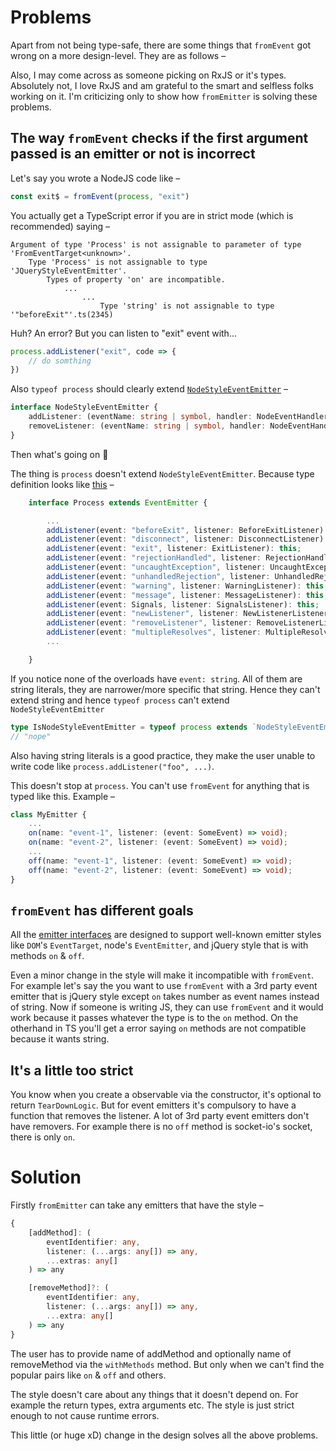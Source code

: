 
# Problems

Apart from not being type-safe, there are some things that `fromEvent` got wrong on a more design-level. They are as follows &ndash;

Also, I may come across as someone picking on RxJS or it's types. Absolutely not, I love RxJS and am grateful to the smart and selfless folks working on it. I'm criticizing only to show how `fromEmitter` is solving these problems.

## The way `fromEvent` checks if the first argument passed is an emitter or not is incorrect

Let's say you wrote a NodeJS code like &ndash;

```typescript
const exit$ = fromEvent(process, "exit")
```

You actually get a TypeScript error if you are in strict mode (which is recommended) saying &ndash;

```plaintext
Argument of type 'Process' is not assignable to parameter of type 'FromEventTarget<unknown>'.
    Type 'Process' is not assignable to type 'JQueryStyleEventEmitter'.
        Types of property 'on' are incompatible.
            ...
                ...
                    Type 'string' is not assignable to type '"beforeExit"'.ts(2345)
```

Huh? An error? But you can listen to "exit" event with...

```typescript
process.addListener("exit", code => {
    // do somthing
})
```

Also `typeof process` should clearly extend [`NodeStyleEventEmitter`](https://github.com/ReactiveX/rxjs/blob/a9fa9d421d69e6e07aec0fa835b273283f8a034c/src/internal/observable/fromEvent.ts#L9-L12) &ndash;

```typescript
interface NodeStyleEventEmitter {
    addListener: (eventName: string | symbol, handler: NodeEventHandler) => this;
    removeListener: (eventName: string | symbol, handler: NodeEventHandler) => this;
}
```

Then what's going on :thinking:

The thing is `process` doesn't extend `NodeStyleEventEmitter`. Because type definition looks like [this](https://github.com/DefinitelyTyped/DefinitelyTyped/blob/d200340ecb521b3856f8bbf6e5b61a33182f9363/types/node/globals.d.ts#L940-L951) &ndash;

```typescript
    interface Process extends EventEmitter {

        ...
        addListener(event: "beforeExit", listener: BeforeExitListener): this;
        addListener(event: "disconnect", listener: DisconnectListener): this;
        addListener(event: "exit", listener: ExitListener): this;
        addListener(event: "rejectionHandled", listener: RejectionHandledListener): this;
        addListener(event: "uncaughtException", listener: UncaughtExceptionListener): this;
        addListener(event: "unhandledRejection", listener: UnhandledRejectionListener): this;
        addListener(event: "warning", listener: WarningListener): this;
        addListener(event: "message", listener: MessageListener): this;
        addListener(event: Signals, listener: SignalsListener): this;
        addListener(event: "newListener", listener: NewListenerListener): this;
        addListener(event: "removeListener", listener: RemoveListenerListener): this;
        addListener(event: "multipleResolves", listener: MultipleResolveListener): this;
        ...

    }
```

If you notice none of the overloads have `event: string`. All of them are string literals, they are narrower/more specific that string. Hence they can't extend string and hence `typeof process` can't extend `NodeStyleEventEmitter`

```typescript
type IsNodeStyleEventEmitter = typeof process extends `NodeStyleEventEmitter` ? "yep" : "nope";
// "nope"
```

Also having string literals is a good practice, they make the user unable to write code like `process.addListener("foo", ...)`.

This doesn't stop at `process`. You can't use `fromEvent` for anything that is typed like this. Example &ndash;

```typescript
class MyEmitter {
    ...
    on(name: "event-1", listener: (event: SomeEvent) => void);
    on(name: "event-2", listener: (event: SomeEvent) => void);
    ...
    off(name: "event-1", listener: (event: SomeEvent) => void);
    off(name: "event-2", listener: (event: SomeEvent) => void);
}
```

## `fromEvent` has different goals

All the [emitter interfaces](https://github.com/ReactiveX/rxjs/blob/a9fa9d421d69e6e07aec0fa835b273283f8a034c/src/internal/observable/fromEvent.ts#L9-L47) are designed to support well-known emitter styles like `DOM`'s `EventTarget`, node's `EventEmitter`, and jQuery style that is with methods `on` & `off`.

Even a minor change in the style will make it incompatible with `fromEvent`. For example let's say the you want to use `fromEvent` with a 3rd party event emitter that is jQuery style except `on` takes number as event names instead of string. Now if someone is writing JS, they can use `fromEvent` and it would work because it passes whatever the type is to the `on` method. On the otherhand in TS you'll get a error saying `on` methods are not compatible because it wants string.

## It's a little too strict

You know when you create a observable via the constructor, it's optional to return `TearDownLogic`. But for event emitters it's compulsory to have a function that removes the listener. A lot of 3rd party event emitters don't have removers. For example there is no `off` method is socket-io's socket, there is only `on`.

# Solution

Firstly `fromEmitter` can take any emitters that have the style &ndash;

```typescript
{
    [addMethod]: (
        eventIdentifier: any,
        listener: (...args: any[]) => any,
        ...extras: any[]
    ) => any

    [removeMethod]?: (
        eventIdentifier: any,
        listener: (...args: any[]) => any,
        ...extra: any[]
    ) => any
}
```

The user has to provide name of addMethod and optionally name of removeMethod via the `withMethods` method. But only when we can't find the popular pairs like `on` & `off` and others.

The style doesn't care about any things that it doesn't depend on. For example the return types, extra arguments etc. The style is just strict enough to not cause runtime errors.

This little (or huge xD) change in the design solves all the above problems.

